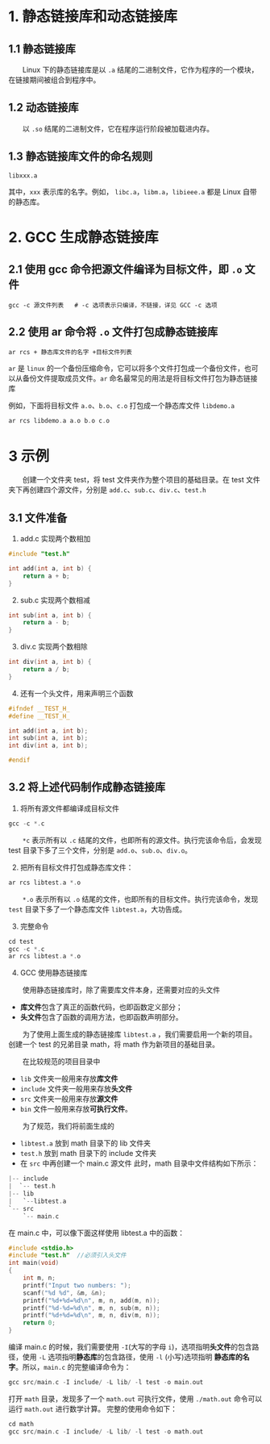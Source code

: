 # 1. 静态链接库和动态链接库
## 1.1 静态链接库
&emsp;&emsp;Linux 下的静态链接库是以 `.a` 结尾的二进制文件，它作为程序的一个模块，在链接期间被组合到程序中。
## 1.2 动态链接库
&emsp;&emsp;以 `.so` 结尾的二进制文件，它在程序运行阶段被加载进内存。
## 1.3 静态链接库文件的命名规则
```linux
libxxx.a
```
其中，`xxx` 表示库的名字。例如， `libc.a`，`libm.a`，`libieee.a` 都是 Linux 自带的静态库。
# 2. GCC 生成静态链接库
## 2.1 使用 gcc 命令把源文件编译为目标文件，即 `.o` 文件
```linux
gcc -c 源文件列表   # -c 选项表示只编译，不链接，详见 GCC -c 选项
```
## 2.2 使用 ar 命令将 `.o` 文件打包成静态链接库
```linux
ar rcs + 静态库文件的名字 +目标文件列表
```
`ar` 是 `linux` 的一个备份压缩命令，它可以将多个文件打包成一个备份文件，也可以从备份文件提取成员文件。`ar` 命名最常见的用法是将目标文件打包为静态链接库

例如，下面将目标文件 `a.o`、`b.o`、`c.o` 打包成一个静态库文件 `libdemo.a`

```C
ar rcs libdemo.a a.o b.o c.o
```
# 3 示例
&emsp;&emsp;创建一个文件夹 test，将 test 文件夹作为整个项目的基础目录。在 test 文件夹下再创建四个源文件，分别是 `add.c`、`sub.c`、`div.c`、`test.h`
## 3.1 文件准备
1. add.c 实现两个数相加
```C++
#include "test.h"

int add(int a, int b) {
    return a + b;
}
```
2. sub.c 实现两个数相减
```C++
int sub(int a, int b) {
    return a - b;
}
```
3. div.c 实现两个数相除
```C++
int div(int a, int b) {
    return a / b;
}
```
4. 还有一个头文件，用来声明三个函数
```C++
#ifndef __TEST_H_
#define __TEST_H_

int add(int a, int b);
int sub(int a, int b);
int div(int a, int b);

#endif
```
## 3.2 将上述代码制作成静态链接库
1. 将所有源文件都编译成目标文件
```C
gcc -c *.c
```
&emsp;&emsp;`*c` 表示所有以 `.c` 结尾的文件，也即所有的源文件。执行完该命令后，会发现 test 目录下多了三个文件，分别是 `add.o`、`sub.o`、`div.o`。

2. 把所有目标文件打包成静态库文件：

```C
ar rcs libtest.a *.o
```

&emsp;&emsp;`*.o` 表示所有以 `.o` 结尾的文件，也即所有的目标文件。执行完该命令，发现 `test` 目录下多了一个静态库文件 `libtest.a`，大功告成。

3. 完整命令
```C
cd test
gcc -c *.c
ar rcs libtest.a *.o
```
4. GCC 使用静态链接库

&emsp;&emsp;使用静态链接库时，除了需要库文件本身，还需要对应的头文件
+ **库文件**包含了真正的函数代码，也即函数定义部分；
+ **头文件**包含了函数的调用方法，也即函数声明部分。

&emsp;&emsp;为了使用上面生成的静态链接库 `libtest.a` ，我们需要启用一个新的项目。创建一个 test 的兄弟目录 math，将 math 作为新项目的基础目录。

&emsp;&emsp;在比较规范的项目目录中
+ `lib` 文件夹一般用来存放**库文件**
+ `include` 文件夹一般用来存放**头文件**
+ `src` 文件夹一般用来存放**源文件**
+ `bin` 文件一般用来存放**可执行文件**。

&emsp;&emsp;为了规范，我们将前面生成的
+ `libtest.a` 放到 math 目录下的 lib 文件夹
+ `test.h` 放到 math 目录下的 include 文件夹
+ 在 `src` 中再创建一个 main.c 源文件
此时，math 目录中文件结构如下所示：

```C
|-- include
|  `-- test.h
|-- lib
|   `--libtest.a
`-- src
    `-- main.c
```
在 main.c 中，可以像下面这样使用 libtest.a 中的函数：
```C++
#include <stdio.h>
#include "test.h"  //必须引入头文件
int main(void)
{
    int m, n;
    printf("Input two numbers: ");
    scanf("%d %d", &m, &n);
    printf("%d+%d=%d\n", m, n, add(m, n));
    printf("%d-%d=%d\n", m, n, sub(m, n));
    printf("%d÷%d=%d\n", m, n, div(m, n));
    return 0;
}
```
编译 main.c 的时候，我们需要使用 `-I`(大写的字母 `i`)，选项指明**头文件**的包含路径，使用 `-L` 选项指明**静态库**的包含路径，使用 `-l` (小写)选项指明 **静态库的名字**。所以，`main.c` 的完整编译命令为：
```C
gcc src/main.c -I include/ -L lib/ -l test -o main.out
```
打开 `math` 目录，发现多了一个 `math.out` 可执行文件，使用 `./math.out` 命令可以运行 `math.out` 进行数学计算。
完整的使用命令如下：
```C
cd math
gcc src/main.c -I include/ -L lib/ -l test -o math.out
```
